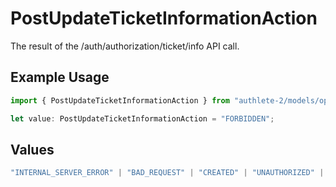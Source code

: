 # PostUpdateTicketInformationAction

The result of the /auth/authorization/ticket/info API call.

## Example Usage

```typescript
import { PostUpdateTicketInformationAction } from "authlete-2/models/operations";

let value: PostUpdateTicketInformationAction = "FORBIDDEN";
```

## Values

```typescript
"INTERNAL_SERVER_ERROR" | "BAD_REQUEST" | "CREATED" | "UNAUTHORIZED" | "FORBIDDEN" | "JSON" | "JWT" | "OK"
```